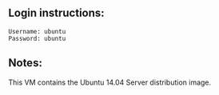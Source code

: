 ## Login instructions:

```
Username: ubuntu
Password: ubuntu
```

## Notes:

This VM contains the Ubuntu 14.04 Server distribution image.
